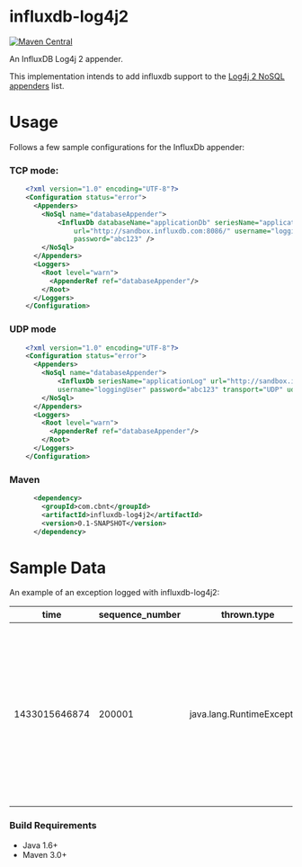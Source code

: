 influxdb-log4j2
=============

[![Maven Central](https://img.shields.io/maven-central/v/com.firedrum/influxdb-log4j2.svg)](https://github.com/jhorowitz-firedrum/influxdb-log4j2)

An InfluxDB Log4j 2 appender.

This implementation intends to add influxdb support to the [Log4j 2 NoSQL appenders](https://logging.apache.org/log4j/2.x/manual/appenders.html#NoSQLAppender) list.  

# Usage
Follows a few sample configurations for the InfluxDb appender: 

### TCP mode:
```XML
    <?xml version="1.0" encoding="UTF-8"?>
    <Configuration status="error">
      <Appenders>
        <NoSql name="databaseAppender">
			<InfluxDb databaseName="applicationDb" seriesName="applicationLog"
				url="http://sandbox.influxdb.com:8086/" username="loggingUser"
				password="abc123" />
        </NoSql>
      </Appenders>
      <Loggers>
        <Root level="warn">
          <AppenderRef ref="databaseAppender"/>
        </Root>
      </Loggers>
    </Configuration>
```

### UDP mode
```XML
    <?xml version="1.0" encoding="UTF-8"?>
    <Configuration status="error">
      <Appenders>
        <NoSql name="databaseAppender">
			<InfluxDb seriesName="applicationLog" url="http://sandbox.influxdb.com:8086/"
			username="loggingUser" password="abc123" transport="UDP" udpPort="4444" />
        </NoSql>
      </Appenders>
      <Loggers>
        <Root level="warn">
          <AppenderRef ref="databaseAppender"/>
        </Root>
      </Loggers>
    </Configuration>
```

### Maven
```XML
      <dependency>
        <groupId>com.cbnt</groupId>
        <artifactId>influxdb-log4j2</artifactId>
        <version>0.1-SNAPSHOT</version>
      </dependency>
```

# Sample Data

An example of an exception logged with influxdb-log4j2:

|time|sequence_number|thrown.type|threadName|source.className|source.lineNumber|thrown.message|source.fileName|contextStack|thrown.stackTrace|marker|date|level|thrown.cause.message|source.methodName|message|thrown.cause.type|millis|thrown.cause.stackTrace|loggerName|
----|---------------|-----------|----------|----------------|-----------------|--------------|---------------|------------|-----------------|------|----|-----|--------------------|-----------------|-------|-----------------|------|-----------------------|----------|
|1433015646874|200001|java.lang.RuntimeException|main|com.cbnt.HelloWorld|13|A Random exception|HelloWorld.java|[]|[{fileName=HelloWorld.java, methodName=testC, className=com.cbnt.HelloWorld, lineNumber=28}, {fileName=HelloWorld.java, methodName=testB, className=com.cbnt.HelloWorld, lineNumber=23}, {fileName=HelloWorld.java, methodName=testA, className=com.cbnt.HelloWorld, lineNumber=19}, {fileName=HelloWorld.java, methodName=main, className=com.cbnt.HelloWorld, lineNumber=11}]||May 30, 2015 4:54:06 PM|ERROR|A Random inner exception|main|Ohhh no, a fucking exception|java.lang.Exception|1433015646746|[{fileName=HelloWorld.java, methodName=testC, className=com.cbnt.HelloWorld, lineNumber=28}, {fileName=HelloWorld.java, methodName=testB, className=com.cbnt.HelloWorld, lineNumber=23}, {fileName=HelloWorld.java, methodName=testA, className=com.cbnt.HelloWorld, lineNumber=19}, {fileName=HelloWorld.java, methodName=main, className=com.cbnt.HelloWorld, lineNumber=11}]|com.cbnt.HelloWorld|

### Build Requirements

* Java 1.6+
* Maven 3.0+